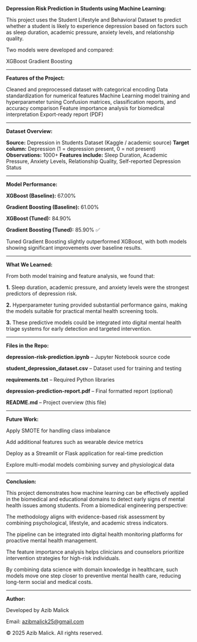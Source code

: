 **Depression Risk Prediction in Students using Machine Learning:**

This project uses the Student Lifestyle and Behavioral Dataset to predict whether a student is likely to experience depression based on factors such as sleep duration, academic pressure, anxiety levels, and relationship quality.

Two models were developed and compared:

XGBoost
Gradient Boosting

---

**Features of the Project:**

Cleaned and preprocessed dataset with categorical encoding
Data standardization for numerical features
Machine Learning model training and hyperparameter tuning
Confusion matrices, classification reports, and accuracy comparison
Feature importance analysis for biomedical interpretation
Export-ready report (PDF)

---

**Dataset Overview:**

**Source:** Depression in Students Dataset (Kaggle / academic source)
**Target column:** Depression (1 = depression present, 0 = not present)
**Observations:** 1000+
**Features include:** Sleep Duration, Academic Pressure, Anxiety Levels, Relationship Quality, Self-reported Depression Status

---

**Model Performance:**

**XGBoost (Baseline):**	67.00%

**Gradient Boosting (Baseline):**	61.00%

**XGBoost (Tuned):**	84.90%

**Gradient Boosting (Tuned):**	85.90% ✅

Tuned Gradient Boosting slightly outperformed XGBoost, with both models showing significant improvements over baseline results.


---

**What We Learned:**

From both model training and feature analysis, we found that:

**1.** Sleep duration, academic pressure, and anxiety levels were the strongest predictors of depression risk.

**2.** Hyperparameter tuning provided substantial performance gains, making the models suitable for practical mental health screening tools.

**3.** These predictive models could be integrated into digital mental health triage systems for early detection and targeted intervention.

---

**Files in the Repo:**

**depression-risk-prediction.ipynb** – Jupyter Notebook source code

**student_depression_dataset.csv** – Dataset used for training and testing

**requirements.txt** – Required Python libraries

**depression-prediction-report.pdf** – Final formatted report (optional)

**README.md** – Project overview (this file)

---

**Future Work:**

Apply SMOTE for handling class imbalance

Add additional features such as wearable device metrics

Deploy as a Streamlit or Flask application for real-time prediction

Explore multi-modal models combining survey and physiological data

---

**Conclusion:**

This project demonstrates how machine learning can be effectively applied in the biomedical and educational domains to detect early signs of mental health issues among students.
From a biomedical engineering perspective:

The methodology aligns with evidence-based risk assessment by combining psychological, lifestyle, and academic stress indicators.

The pipeline can be integrated into digital health monitoring platforms for proactive mental health management.

The feature importance analysis helps clinicians and counselors prioritize intervention strategies for high-risk individuals.

By combining data science with domain knowledge in healthcare, such models move one step closer to preventive mental health care, reducing long-term social and medical costs.

---

**Author:**

Developed by Azib Malick

Email: azibmalick25@gmail.com

© 2025 Azib Malick. All rights reserved.
